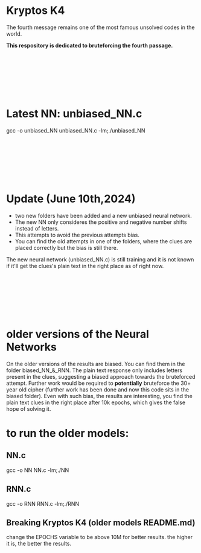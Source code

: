 # Kryptos K4

The fourth message remains one of the most famous unsolved codes in the world. 

**This respository is dedicated to bruteforcing the fourth passage.**

<br>
<br>
<br>
<br>
<br>
<br>

# Latest NN: unbiased_NN.c 

gcc -o unbiased_NN unbiased_NN.c -lm;./unbiased_NN

<br>
<br>
<br>
<br>
<br>
<br>

# Update (June 10th,2024)

- two new folders have been added and a new unbiased neural network. 
- The new NN only consideres the positive and negative number shifts instead of letters.
- This attempts to avoid the previous attempts bias.
- You can find the old attempts in one of the folders, where the clues are placed correctly but the bias is still there.

The new neural network (unbiased_NN.c) is still training and it is not known if it'll get the clues's plain text in the right place as of right now.

<br>
<br>
<br>
<br>
<br>
<br>

# older versions of the Neural Networks

On the older versions of the results are biased. You can find them in the folder biased_NN_&_RNN. The plain text response only includes letters present in the clues, suggesting a biased approach towards the bruteforced attempt. Further work would be required to **potentially** bruteforce the 30+ year old cipher (further work has been done and now this code sits in the biased folder). Even with such bias, the results are interesting, you find the plain text clues in the right place after 10k epochs, which gives the false hope of solving it. 

# to run the older models:

## NN.c
gcc -o NN NN.c -lm;./NN

## RNN.c
gcc -o RNN RNN.c -lm;./RNN

## Breaking Kryptos K4 (older models README.md)

change the EPOCHS variable to be above 10M for better results. the higher it is, the better the results.

